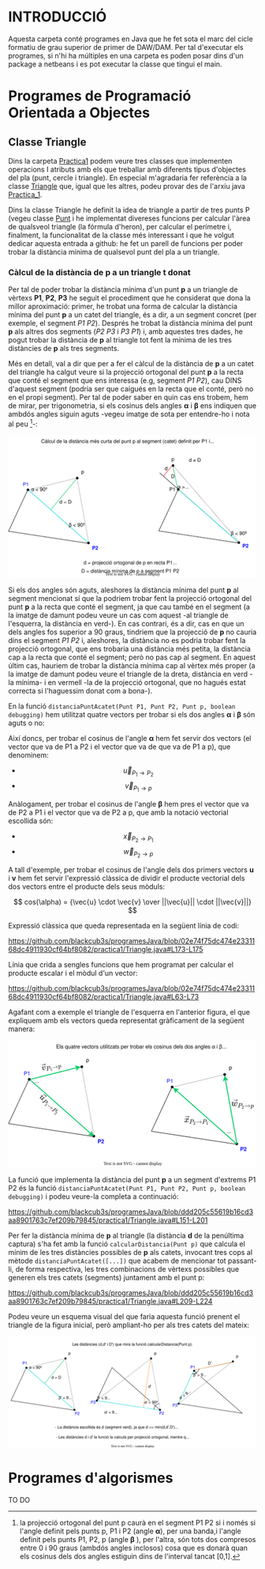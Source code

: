 # INTRODUCCIÓ

Aquesta carpeta conté programes en Java que he fet sota el marc del cicle formatiu de grau superior de primer de DAW/DAM. Per tal d'executar els programes, si n'hi ha múltiples en una carpeta es poden posar dins d'un package a netbeans i es pot executar la classe que tingui el main.

# Programes de Programació Orientada a Objectes

## Classe Triangle

Dins la carpeta [Practica1](./practica1/) podem veure tres classes que implementen operacions I atributs amb els que treballar amb diferents tipus d'objectes del pla (punt, cercle i triangle). En especial m'agradaria fer referència a la classe [Triangle](./practica1/Triangle.java) que, igual que les altres, podeu provar des de l'arxiu java [Practica_1](./practica1/Practica_1.java).

Dins la classe Triangle he definit la idea de triangle a partir de tres punts P (vegeu classe [Punt](./practica1/Punt.java) i he implementat divereses funcions per calcular l'àrea de qualsveol triangle (la fórmula d'heron), per calcular el perímetre i, finalment, la funcionalitat de la classe més interessant i que he volgut dedicar aquesta entrada a github: he fet un parell de funcions per poder trobar la distància mínima de qualsevol punt del pla a un triangle.

### Càlcul de la distància de p a un triangle t donat

Per tal de poder trobar la distància mínima d'un punt **p** a un triangle de vèrtexs **P1**, **P2**, **P3** he seguit el procediment que he considerat que dona la millor aproximació: primer, he trobat una forma de calcular la distància mínima del punt **p** a un catet del triangle, és a dir, a un segment concret (per exemple, el segment *P1 P2*). Després he trobat la distància mínima del punt **p** als altres dos segments (*P2 P3* i *P3 P1*) i, amb aquestes tres dades, he pogut trobar la distància de **p** al triangle tot fent la mínima de les tres distàncies de **p** als tres segments.

Més en detall, val a dir que per a fer el càlcul de la distància de **p** a un catet del triangle ha calgut veure si la projecció ortogonal del punt **p** a la recta que conté el segment que ens interessa (e.g, segment *P1 P2*), cau DINS d'aquest segment (podria ser que caigués en la recta que el conté, però no en el propi segment). Per tal de poder saber en quin cas ens trobem, hem de mirar, per trigonometria, si els cosinus dels angles **α** i **β** ens indiquen que ambdós angles siguin aguts -vegeu imatge de sota per entendre-ho i nota al peu [^1]-:

<p align="center">
  <img src="./practica1/auxiliars/diagramaDistanciaMinimaTriangle.svg" alt="imatge triangle no carrega">
</p>

Si els dos angles són aguts, aleshores la distància mínima del punt **p** al segment mencionat sí que la podriem trobar fent la projecció ortogonal del punt **p** a la recta que conté el segment, ja que cau també en el segment (a la imatge de damunt podeu veure un cas com aquest -al triangle de l'esquerra, la distància en verd-). En cas contrari, és a dir, cas en que un dels angles fos superior a 90 graus, tindriem que la projecció de **p** no cauria dins el segment *P1 P2* i, aleshores, la distància no es podria trobar fent la projecció ortogonal, que ens trobaria una distància més petita, la distància cap a la recta que conté el segment; però no pas cap al segment. En aquest últim cas, hauriem de trobar la distància mínima cap al vèrtex més proper (a la imatge de damunt podeu veure el triangle de la dreta, distància en verd -la mínima- i en vermell -la de la projecció ortogonal, que no hagués estat correcta si l'haguessim donat com a bona-).

En la funció `distanciaPuntAcatet(Punt P1, Punt P2, Punt p, boolean debugging)` hem utilitzat quatre vectors per trobar si els dos angles **α** i **β** són aguts o no: 

Així doncs, per trobar el cosinus de l'angle **α** hem fet servir dos vectors (el vector que va de P1 a P2 i el vector que va de  que va de P1 a p), que denominem:

-  $$\vec{u}_{P_1 \to P_2}$$
-  $$\vec{v}_{P_1 \to p}$$

Anàlogament, per trobar el cosinus de l'angle **β** hem pres el vector que va de P2 a P1 i el vector que va de P2 a p, que amb la notació vectorial escollida són:
 
 - $$\vec{x}_{P_2 \to P_1}$$
 - $$\vec{w}_{P_2 \to p}$$
 
A tall d'exemple, per trobar el cosinus de l'angle dels dos primers vectors **u** i **v** hem fet servir l'expressió clàssica de dividir el producte vectorial dels dos vectors entre el producte dels seus mòduls:


$$ cos(\alpha) = {\vec{u} \cdot \vec{v} \over ||\vec{u}|| \cdot ||\vec{v}||} $$

Expressió clàssica que queda representada en la següent línia de codi:

https://github.com/blackcub3s/programesJava/blob/02e74f75dc474e2331168dc4911930cf64bf8082/practica1/Triangle.java#L173-L175

Línia que crida a sengles funcions que hem programat per calcular el producte escalar i el mòdul d'un vector:

https://github.com/blackcub3s/programesJava/blob/02e74f75dc474e2331168dc4911930cf64bf8082/practica1/Triangle.java#L63-L73

Agafant com a exemple el triangle de l'esquerra en l'anterior figura, el que expliquem amb els vectors queda representat gràficament de la següent manera:

<p align="center">
    <img src="./practica1/auxiliars/diagramaDistanciaMinimaTriangleVECTORS.svg" alt = "imatge de vectors no carrega"> 
</p>

La funció que implementa la distància del punt **p** a un segment d'extrems P1 P2 és la funció `distanciaPuntAcatet(Punt P1, Punt P2, Punt p, boolean debugging)` i podeu veure-la completa a continuació:

https://github.com/blackcub3s/programesJava/blob/ddd205c55619b16cd3aa8901763c7ef209b79845/practica1/Triangle.java#L151-L201

Per fer la distància mínima de **p** al triangle (la distància **d** de la penúltima captura) s'ha fet amb la funció `calcularDistancia(Punt p)` que calcula el mínim de les tres distàncies possibles de **p** als catets, invocant tres cops al mètode `distanciaPuntAcatet([...])` que acabem de mencionar tot passant-li, de forma respectiva, les tres combinacions de vèrtexs possibles que generen els tres catets (segments) juntament amb el punt p:

https://github.com/blackcub3s/programesJava/blob/ddd205c55619b16cd3aa8901763c7ef209b79845/practica1/Triangle.java#L209-L224

Podeu veure un esquema visual del que faria aquesta funció prenent el triangle de la figura inicial, però ampliant-ho per als tres catets del mateix:

<p align="center">
    <img src="./practica1/auxiliars/diagramaDistanciaMinimaTriangleGLOBAL.svg" alt = "imatge de les 3 distancies no carrega"> 
</p>

[^1]: la projecció ortogonal del punt p caurà en el segment P1 P2 si i només si l'angle definit pels punts p, P1 i P2 (angle **α**), per una banda,i l'angle definit pels punts P1, P2, p (angle **β** ), per l'altra, són
tots dos compresos entre 0 i 90 graus (ambdós angles inclosos) cosa que es donarà quan els cosinus dels dos angles
estiguin dins de l'interval tancat [0,1].


# Programes d'algorismes

TO DO